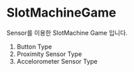 # SlotMachineGame
Sensor를 이용한 SlotMachine Game 입니다. 

1) Button Type <br>
2) Proximity Sensor Type <br>
3) Accelorometer Sensor Type
